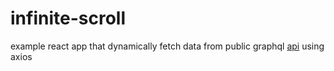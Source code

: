 # infinite-scroll
example react app that dynamically fetch data from public graphql [api](https://api.spacex.land/graphql/) using axios
